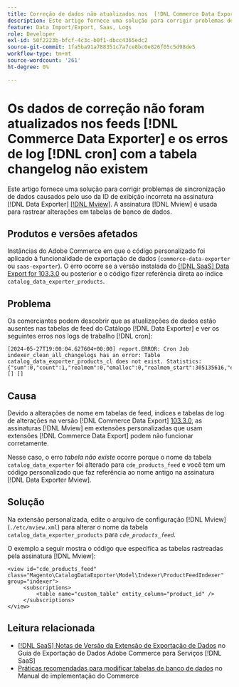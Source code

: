 ```yaml
---
title: Correção de dados não atualizados nos  [!DNL Commerce Data Exporter] feeds e [!DNL cron] logs de erro com a tabela changelog não existem
description: Este artigo fornece uma solução para corrigir problemas de sincronização de dados causados pelo uso de uma ID de exibição incorreta na assinatura do  [!DNL Commerce Data Exporter mview] .
feature: Data Import/Export, Saas, Logs
role: Developer
exl-id: 50f2223b-bfcf-4c3c-b0f1-dbcc4365edc2
source-git-commit: 1fa5ba91a788351c7a7ce8bc0e826f05c5d98de5
workflow-type: tm+mt
source-wordcount: '261'
ht-degree: 0%

---
```


# Os dados de correção não foram atualizados nos feeds [!DNL Commerce Data Exporter] e os erros de log [!DNL cron] com a tabela changelog não existem

Este artigo fornece uma solução para corrigir problemas de sincronização de dados causados pelo uso da ID de exibição incorreta na assinatura [!DNL Data Exporter] [[!DNL Mview]](https://developer.adobe.com/commerce/php/development/components/indexing/#mview). A assinatura [!DNL Mview] é usada para rastrear alterações em tabelas de banco de dados.

## Produtos e versões afetados

Instâncias do Adobe Commerce em que o código personalizado foi aplicado à funcionalidade de exportação de dados (`commerce-data-exporter` ou `saas-exporter`). O erro ocorre se a versão instalada do [[!DNL SaaS] Data Export for 103.3.0](https://experienceleague.adobe.com/pt-br/docs/commerce-merchant-services/saas-data-export/release-notes#release-6) ou posterior e o código fizer referência direta ao índice `catalog_data_exporter_products`.

## Problema

Os comerciantes podem descobrir que as atualizações de dados estão ausentes nas tabelas de feed do Catálogo [!DNL Data Exporter] e ver os seguintes erros nos logs de trabalho [!DNL cron]:

```
[2024-05-27T19:00:04.627604+00:00] report.ERROR: Cron Job indexer_clean_all_changelogs has an error: Table catalog_data_exporter_products_cl does not exist. Statistics: {"sum":0,"count":1,"realmem":0,"emalloc":0,"realmem_start":305135616,"emalloc_start":283210384} [] [] 
```

## Causa

Devido a alterações de nome em tabelas de feed, índices e tabelas de log de alterações na versão [!DNL Commerce Data Export] [103.3.0](https://experienceleague.adobe.com/pt-br/docs/commerce-merchant-services/saas-data-export/release-notes#release-9), as assinaturas [!DNL Mview] em extensões personalizadas que usam extensões [!DNL Commerce Data Export] podem não funcionar corretamente.

Nesse caso, o erro *tabela não existe* ocorre porque o nome da tabela `catalog_data_exporter` foi alterado para `cde_products_feed` e você tem um código personalizado que faz referência ao nome antigo na assinatura [!DNL Data Exporter Mview].

## Solução

Na extensão personalizada, edite o arquivo de configuração [!DNL Mview] (```./etc/mview.xml```) para alterar o nome da tabela `catalog_data_exporter_products` para *`cde_products_feed`*.

O exemplo a seguir mostra o código que especifica as tabelas rastreadas pela assinatura [!DNL Mview]:

```
<view id="cde_products_feed" class="Magento\CatalogDataExporter\Model\Indexer\ProductFeedIndexer" group="indexer">
     <subscriptions>
         <table name="custom_table" entity_column="product_id" />
     </subscriptions>
</view>
```

## Leitura relacionada

* [[!DNL SaaS] Notas de Versão da Extensão de Exportação de Dados](https://experienceleague.adobe.com/pt-br/docs/commerce-merchant-services/saas-data-export/release-notes) no Guia de Exportação de Dados Adobe Commerce para Serviços [!DNL SaaS]
* [Práticas recomendadas para modificar tabelas de banco de dados](https://experienceleague.adobe.com/pt-br/docs/commerce-operations/implementation-playbook/best-practices/development/modifying-core-and-third-party-tables#why-adobe-recommends-avoiding-modifications) no Manual de implementação do Commerce
